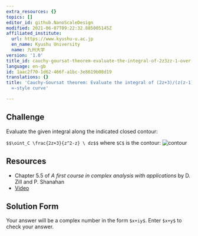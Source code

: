 ```yaml
---
extra_resources: {}
topics: []
editor_id: github.NanoScaleDesign
modified: 2021-06-07T09:22:32.885005145Z
affiliated_institute:
  url: https://www.kyushu-u.ac.jp
  en_name: Kyushu University
  name: 九州大学
version: '1.0'
title_id: cauchy-goursat-theorem-evaluate-the-integral-of-2z3zz-1-over-a-complex-style-curve
language: en-gb
id: 1aac2f70-1d62-466f-a1bc-3e8619b08d19
translations: {}
title: 'Cauchy-Goursat theorem: Evaluate the integral of (2z+3)/(z(z-1)) over a complex
  ∞-style curve'

---
```


## Challenge
Evaluate the given integral along the indicated closed contour:

`$$\oint_C \frac{2z+3}{z^2-z} \ dz$$` where `$C$` is the contour:
![contour](https://challenge-hub.com/api/v0/teachers/github.cbal-brezina/resources/public/6803de81-2784-4300-9adf-3a0f2d7698d5.png/6803de81-2784-4300-9adf-3a0f2d7698d5.png)


## Resources
- Chapter 5.5 of *A first course in complex analysis with applications* by D. Zill and P. Shanahan
- [Video](https://www.youtube.com/watch?v=VI_K5eNb2YE&list=PLi7yHjesblV0sSfZzWdSUXGO683n_nJdQ&index=24)

## Solution Form
Your answer will be a complex number in the form `$x+iy$`.
Enter `$x+y$` to check your answer.
